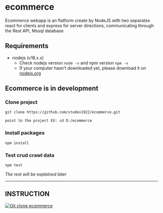# ecommerce
Ecommerce webapp is an flatform create by NodeJS with two separates react for clients and express for server directions, communicating through the Rest API, Mssql database

## Requirements
- nodejs (v18.x.x)
  - Check nodejs version `node -v` and npm version `npm -v`
  - If your computer hasn't downloaded yet, please download it on [nodejs.org](https://nodejs.org/en/download)

## Ecommerce is in development
### Clone project
```
git clone https://github.com/studev1922/ecommerce.git
```
`point to the project EX: cd D:/ecommerce `
### Install packages
```
npm install
```
### Test crud crawl data
```
npm test
```

*The rest will be explained later*
<hr>

## INSTRUCTION
[![Git clone ecommerce](https://img.youtube.com/vi/ZZ3-H1e_8kE/maxresdefault.jpg)](https://youtu.be/ZZ3-H1e_8kE)

